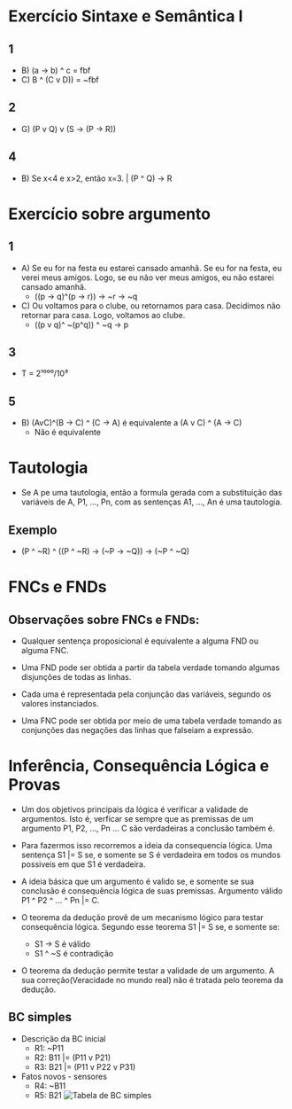 # Exercício Sintaxe e Semântica I

## 1
- B) (a -> b) ^ c = fbf
- C) B ^ (C v D)) = ~fbf

## 2
- G) (P v Q) v (S -> (P -> R))

## 4
- B) Se x<4 e x>2, então x=3. | (P ^ Q) -> R

# Exercício sobre argumento

## 1
- A) Se eu for na festa eu estarei cansado amanhã. Se eu for na festa, eu verei meus amigos. Logo, se eu não ver meus amigos, eu não estarei cansado amanhã.
	- ((p -> q)^(p -> r)) -> ~r -> ~q
- C) Ou voltamos para o clube, ou retornamos para casa. Decidimos não retornar para casa. Logo, voltamos ao clube.
	- ((p v q)^ ~(p^q)) ^ ~q -> p
## 3

- T = 2¹⁰⁰⁰/10⁹

## 5
- B) (AvC)^(B -> C) ^ (C -> A) é equivalente a (A v C) ^ (A -> C)
	- Não é equivalente

# Tautologia

- Se A pe uma tautologia, então a formula gerada com a substituição das variáveis de A, P1, ..., Pn, com as sentenças A1, ..., An é uma tautologia.

## Exemplo

- (P ^ ~R) ^ ((P ^ ~R) -> (~P -> ~Q)) -> (~P ^ ~Q)

# FNCs e FNDs

## Observações sobre FNCs e FNDs: 

- Qualquer sentença proposicional é equivalente a alguma FND ou alguma FNC. 

- Uma FND pode ser obtida a partir da tabela verdade tomando algumas disjunções de todas as linhas. 

- Cada uma é representada pela conjunção das variáveis, segundo os valores instanciados. 

- Uma FNC pode ser obtida por meio de uma tabela verdade tomando as conjunções das negações das linhas que falseiam a expressão.

# Inferência, Consequência Lógica e Provas

- Um dos objetivos principais da lógica é verificar a validade de argumentos. Isto é, verficar se sempre que as premissas de um argumento P1, P2, ..., Pn ... C são verdadeiras a conclusão também é. 

- Para fazermos isso recorremos a ideia da consequencia lógica. Uma sentença S1 |= S se, e somente se S é verdadeira em todos os mundos possiveis em que S1 é verdadeira.

- A ideia básica que um argumento é valido se, e somente se sua conclusão é consequência lógica de suas premissas. Argumento válido P1 ^ P2 ^ ... ^ Pn |= C.

- O teorema da dedução provê de um mecanismo lógico para testar consequência lógica. Segundo esse teorema S1 |= S se, e somente se: 
	- S1 -> S é válido
	- S1 ^ ~S é contradição

- O teorema da dedução permite testar a validade de um argumento. A sua correção(Veracidade no mundo real) não é tratada pelo teorema da dedução.

## BC simples

- Descrição da BC inicial
	- R1: ~P11
	- R2: B11 |= (P11 v P21)
	- R3: B21 |= (P11 v P22 v P31)
- Fatos novos - sensores
	- R4: ~B11
	- R5: B21
![Tabela de BC simples](.LC0.png)

